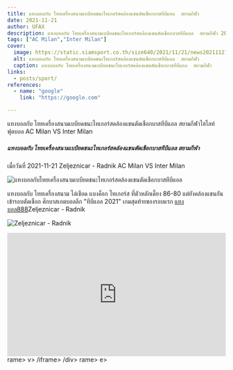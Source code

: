 ```yaml
---
title: แทงบอลกับ ไทยเครื่องสนามเบบียดชนะไทเกอร์สคล้องแขนตัดเชือกบาสทีบีแอล  สยามกีฬา
date: 2021-11-21
author: UFAX
description: แทงบอลกับ ไทยเครื่องสนามเบบียดชนะไทเกอร์สคล้องแขนตัดเชือกบาสทีบีแอล  สยามกีฬา 2021-11-21
tags: ["AC Milan","Inter Milan"]
cover:
  image: https://static.siamsport.co.th/size640/2021/11/21/news202111211638837.jpg
  alt: แทงบอลกับ ไทยเครื่องสนามเบบียดชนะไทเกอร์สคล้องแขนตัดเชือกบาสทีบีแอล  สยามกีฬา
  caption: แทงบอลกับ ไทยเครื่องสนามเบบียดชนะไทเกอร์สคล้องแขนตัดเชือกบาสทีบีแอล  สยามกีฬา
links:
  - posts/sport/
references:
  - name: "google"
    link: "https://google.com"

---
```


แทงบอลกับ ไทยเครื่องสนามเบบียดชนะไทเกอร์สคล้องแขนตัดเชือกบาสทีบีแอล  สยามกีฬาไฮไลท์ฟุตบอล AC Milan VS Inter Milan

<!--more-->

##### แทงบอลกับ ไทยเครื่องสนามเบบียดชนะไทเกอร์สคล้องแขนตัดเชือกบาสทีบีแอล  สยามกีฬา


เมื่อวันที่ 2021-11-21 Zeljeznicar - Radnik AC Milan VS Inter Milan

![แทงบอลกับไทยเครื่องสนามเบบียดชนะไทเกอร์สคล้องแขนตัดเชือกบาสทีบีแอล](https://static.siamsport.co.th/size640/2021/11/21/news202111211638837.jpg "แทงบอลกับไทยเครื่องสนามเบบียดชนะไทเกอร์สคล้องแขนตัดเชือกบาสทีบีแอล")


แทงบอลกับ ไทยเครื่องสนาม ไล่เชือด แบงค็อก ไทเกอร์ส ที่ตัวหลักเดี้ยง 86-80 แต่ยังคล้องแขนกันเข้ารอบตัดเชือก ศึกบาสเกตบอลลีก "ทีบีแอล 2021" เกมสุดท้ายของรอบแรก <a href="https://bit.ly/3ovjgXC">แทงบอล888</a>Zeljeznicar - Radnik

![Zeljeznicar - Radnik](https://www.scorebat.com/og/m/og1132549.jpeg "Zeljeznicar - Radnik")


<div style='width:100%;height:0px;position:relative;padding-bottom:56.250%;'><iframe src='https://www.scorebat.com/embed/v/619a7de696f6a/?utm_source=api&utm_medium=video&utm_campaign=dflt' frameborder='0' width='100%' height='100%' allowfullscreen allow='autoplay; fullscreen' style='width:100%;height:100%;position:absolute;left:0px;top:0px;overflow:hidden;'></iframe></div>
rame></div>
v>
/iframe></div>
/div>
rame></div>
e></div>
